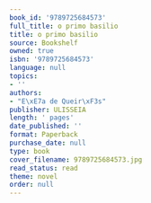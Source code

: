 ```yaml
---
book_id: '9789725684573'
full_title: o primo basilio
title: o primo basilio
source: Bookshelf
owned: true
isbn: '9789725684573'
language: null
topics:
- ''
authors:
- "E\xE7a de Queir\xF3s"
publisher: ULISSEIA
length: ' pages'
date_published: ''
format: Paperback
purchase_date: null
type: book
cover_filename: 9789725684573.jpg
read_status: read
theme: novel
order: null
---
```



